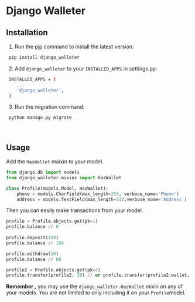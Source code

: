 
# Django Walleter


## Installation

1. Run the [pip](https://pip.pypa.io/en/stable/) command to install the latest version:
```bash
 pip install django_walleter
```

2. Add `django_walleter` to your `INSTALLED_APPS` in settings.py:
```bash
 INSTALLED_APPS = (
    ...
    'django_walleter',
 )
```
3. Run the migration command:
```bash
 python manage.py migrate
```
<br>

## Usage
Add the  `HasWallet`  maixin to your model.

```python
from django.db import models
from django_walleter.mixins import HasWallet

class Profile(models.Model, HasWallet):  
	phone = models.CharField(max_length=255, verbose_name='Phone')
	address = models.TextField(max_length=512,verbose_name='Address')
```	

Then you can easily make transactions from your model.
```python
profile = Profile.objects.get(pk=1)
profile.balance // 0
  
profile.deposit(100)
profile.balance // 100

profile.withdraw(20)
profile.balance // 80

profile2 = Profile.objects.get(pk=2)
profile.transfer(profile2, 20) // or profile.transfer(profile2.wallet, 20)

```	

**Remember ,** you may use the `django_walleter.HasWallet` mixin on any of your models. You are not limited to only including it on your `Profile`model.
